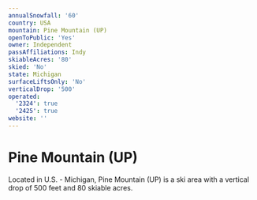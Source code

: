 ```yaml
---
annualSnowfall: '60'
country: USA
mountain: Pine Mountain (UP)
openToPublic: 'Yes'
owner: Independent
passAffiliations: Indy
skiableAcres: '80'
skied: 'No'
state: Michigan
surfaceLiftsOnly: 'No'
verticalDrop: '500'
operated:
  '2324': true
  '2425': true
website: ''
---
```



# Pine Mountain (UP)

Located in U.S. - Michigan, Pine Mountain (UP) is a ski area with a vertical drop of 500 feet and 80 skiable acres.
